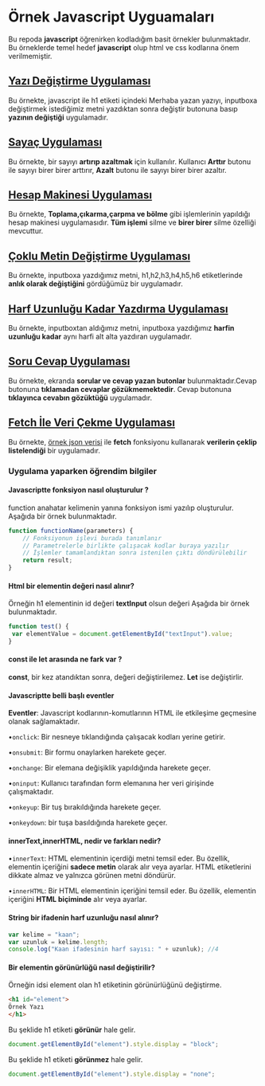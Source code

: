 # Örnek Javascript Uyguamaları
Bu repoda **javascript** öğrenirken kodladığım basit örnekler bulunmaktadır. Bu örneklerde temel hedef **javascript** olup html ve css kodlarına önem verilmemiştir.

## [Yazı Değiştirme Uygulaması](01.html)
Bu örnekte, javascript ile h1 etiketi içindeki Merhaba yazan yazıyı, inputboxa değiştirmek istediğimiz metni yazdıktan sonra değiştir butonuna basıp **yazının değiştiği** uygulamadır.
## [Sayaç Uygulaması](02.html)
Bu örnekte, bir sayıyı **artırıp azaltmak** için kullanılır. Kullanıcı **Arttır** butonu ile sayıyı birer birer arttırır, **Azalt** butonu ile sayıyı birer birer azaltır.
## [Hesap Makinesi Uygulaması](03.html)
Bu örnekte, **Toplama,çıkarma,çarpma ve bölme** gibi işlemlerinin yapıldığı hesap makinesi uygulamasıdır. **Tüm işlemi** silme ve **birer birer** silme özelliği mevcuttur. 
## [Çoklu Metin Değiştirme Uygulaması](04.html)
Bu örnekte, inputboxa yazdığımız metni, h1,h2,h3,h4,h5,h6 etiketlerinde **anlık olarak değiştiğini** gördüğümüz bir uygulamadır.
## [Harf Uzunluğu Kadar Yazdırma Uygulaması](05.html)
Bu örnekte, inputboxtan aldığımız metni, inputboxa yazdığımız **harfin uzunluğu kadar** aynı harfi alt alta yazdıran uygulamadır.
## [Soru Cevap Uygulaması](06.html)
Bu örnekte, ekranda **sorular ve cevap yazan butonlar** bulunmaktadır.Cevap butonuna **tıklamadan cevaplar gözükmemektedir**. Cevap butonuna **tıklayınca cevabın gözüktüğü** uygulamadır.
## [Fetch İle Veri Çekme Uygulaması](07.html)
Bu örnekte, [örnek json verisi](https://dummyjson.com/) ile **fetch** fonksiyonu kullanarak **verilerin çeklip listelendiği** bir uygulamadır.


### Uygulama yaparken öğrendim bilgiler

#### Javascriptte fonksiyon nasıl oluşturulur ?
function anahatar kelimenin yanına fonksiyon ismi yazılıp oluşturulur. Aşağıda bir örnek bulunmaktadır.
```javascript
function functionName(parameters) {
    // Fonksiyonun işlevi burada tanımlanır
    // Parametrelerle birlikte çalışacak kodlar buraya yazılır
    // İşlemler tamamlandıktan sonra istenilen çıktı döndürülebilir
    return result;
}

```
#### Html bir elementin değeri nasıl alınır?
Örneğin h1 elementinin id değeri **textInput** olsun değeri Aşağıda bir örnek bulunmaktadır.
```javascript
function test() {
 var elementValue = document.getElementById("textInput").value;
}
```
#### const ile let arasında ne fark var ?
**const**, bir kez atandıktan sonra, değeri değiştirilemez. **Let** ise değiştirlir.

#### Javascriptte belli başlı eventler
**Eventler**: Javascript kodlarının-komutlarının HTML ile etkileşime geçmesine olanak sağlamaktadır. 

•`onclick`: Bir nesneye tıklandığında çalışacak kodları yerine getirir.

•`onsubmit`: Bir formu onaylarken harekete geçer.

•`onchange`: Bir elemana değişiklik yapıldığında harekete geçer.

•`oninput`: Kullanıcı tarafından form elemanına her veri girişinde çalışmaktadır.

•`onkeyup`: Bir tuş bırakıldığında harekete geçer.

•`onkeydown`: bir tuşa basıldığında harekete geçer.


#### innerText,innerHTML, nedir ve farkları nedir?
•`innerText`: HTML elementinin içerdiği metni temsil eder. Bu özellik, elementin içeriğini **sadece metin** olarak alır veya ayarlar. HTML etiketlerini dikkate almaz ve yalnızca görünen metni döndürür. 

•`innerHTML`: Bir HTML elementinin içeriğini temsil eder. Bu özellik, elementin içeriğini **HTML biçiminde** alır veya ayarlar.

#### String bir ifadenin harf uzunluğu nasıl alınır?
```javascript
var kelime = "kaan";
var uzunluk = kelime.length;
console.log("Kaan ifadesinin harf sayısı: " + uzunluk); //4
```

#### Bir elementin görünürlüğü nasıl değiştirilir?
Örneğin idsi element olan  h1 etiketinin görünürlüğünü değiştirme.
```html
<h1 id="element">
Örnek Yazı
</h1>
```
Bu şeklide h1 etiketi **görünür** hale gelir.
```javascript
document.getElementById("element").style.display = "block";
```
Bu şeklide h1 etiketi **görünmez** hale gelir.
```javascript
document.getElementById("element").style.display = "none";
```




